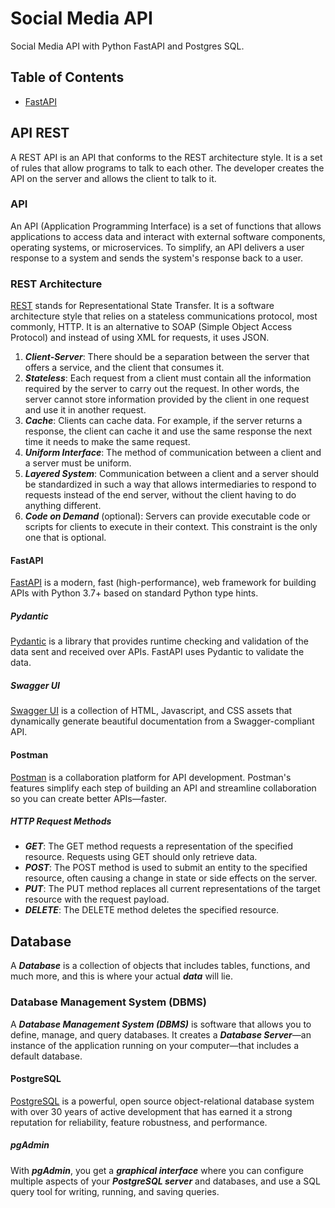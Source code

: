 # Social Media API

Social Media API with Python FastAPI and Postgres SQL.

## Table of Contents

- [FastAPI](#fastapi)

## API REST

A REST API is an API that conforms to the REST architecture style. It is a set of rules that allow programs to talk to each other. The developer creates the API on the server and allows the client to talk to it.

### API

An API (Application Programming Interface) is a set of functions that allows applications to access data and interact with external software components, operating systems, or microservices. To simplify, an API delivers a user response to a system and sends the system's response back to a user.

### REST Architecture

[REST](https://en.wikipedia.org/wiki/Representational_state_transfer) stands for Representational State Transfer. It is a software architecture style that relies on a stateless communications protocol, most commonly, HTTP. It is an alternative to SOAP (Simple Object Access Protocol) and instead of using XML for requests, it uses JSON.

1. ***Client-Server***: There should be a separation between the server that offers a service, and the client that consumes it.
2. ***Stateless***: Each request from a client must contain all the information required by the server to carry out the request. In other words, the server cannot store information provided by the client in one request and use it in another request.
3. ***Cache***: Clients can cache data. For example, if the server returns a response, the client can cache it and use the same response the next time it needs to make the same request.
4. ***Uniform Interface***: The method of communication between a client and a server must be uniform.
5. ***Layered System***: Communication between a client and a server should be standardized in such a way that allows intermediaries to respond to requests instead of the end server, without the client having to do anything different.
6. ***Code on Demand*** (optional): Servers can provide executable code or scripts for clients to execute in their context. This constraint is the only one that is optional.

#### FastAPI

[FastAPI](https://github.com/tiangolo/fastapi) is a modern, fast (high-performance), web framework for building APIs with Python 3.7+ based on standard Python type hints.

##### Pydantic

[Pydantic](https://pydantic-docs.helpmanual.io/) is a library that provides runtime checking and validation of the data sent and received over APIs. FastAPI uses Pydantic to validate the data.

##### Swagger UI

[Swagger UI](https://swagger.io/tools/swagger-ui/) is a collection of HTML, Javascript, and CSS assets that dynamically generate beautiful documentation from a Swagger-compliant API.

#### Postman

[Postman](https://www.postman.com/) is a collaboration platform for API development. Postman's features simplify each step of building an API and streamline collaboration so you can create better APIs—faster.

##### HTTP Request Methods

- ***GET***: The GET method requests a representation of the specified resource. Requests using GET should only retrieve data.
- ***POST***: The POST method is used to submit an entity to the specified resource, often causing a change in state or side effects on the server.
- ***PUT***: The PUT method replaces all current representations of the target resource with the request payload.
- ***DELETE***: The DELETE method deletes the specified resource.

## Database

A ***Database*** is a collection of objects that includes tables, functions, and much more, and this is where your actual ***data*** will lie.

### Database Management System (DBMS)

A ***Database Management System (DBMS)*** is software that allows you to define, manage, and query databases. It creates a ***Database Server***—an instance of the application running on your computer—that includes a default database.

#### PostgreSQL

[PostgreSQL](https://www.postgresql.org/) is a powerful, open source object-relational database system with over 30 years of active development that has earned it a strong reputation for reliability, feature robustness, and performance.

##### pgAdmin

With ***pgAdmin***, you get a ***graphical interface*** where you can configure multiple aspects of your ***PostgreSQL server*** and databases, and use a SQL query tool for writing, running, and saving queries.
